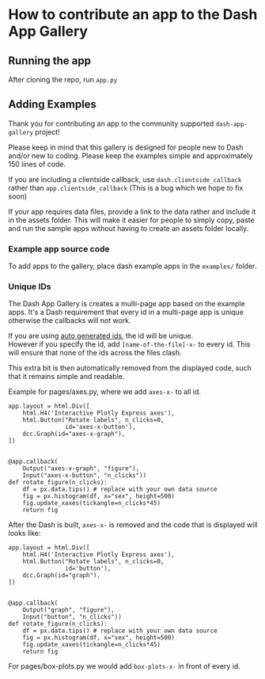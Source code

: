 # How to contribute an app to the Dash App Gallery 


## Running the app

After cloning the repo, run `app.py`



## Adding Examples

Thank you for contributing an app to the community supported `dash-app-gallery` project!


Please keep in mind that this gallery is designed for people new to Dash and/or new to coding. Please keep
the examples simple and approximately 150 lines of code.

If you are including a clientside callback, use `dash.clientside_callback` rather than `app.clientside_callback`
(This is a bug which we hope to fix soon)

If your app requires data files, provide a link to the data rather and include it in the assets folder.
This will make it easier for people to simply copy, paste and run the sample apps without having to create
an assets folder locally.


### Example app source code

To add apps to the gallery, place dash example apps in the `examples/` folder.

### Unique IDs

The Dash App Gallery is creates a multi-page app based on the example apps.  It's a Dash requirement that every
id in a multi-page app is unique otherwise the callbacks will not work.

If you are using [auto generated ids](https://dash.plotly.com/basic-callbacks#passing-components-into-callbacks-instead-of-ids), the id will be unique.  
However if you specify the id, add `[name-of-the-file]-x-` to every id. This will ensure that none of the ids across the files clash. 

This extra bit is then automatically removed from the displayed code, such that it remains simple and readable.

Example for pages/axes.py, where we add `axes-x-` to all id.
```
app.layout = html.Div([
    html.H4('Interactive Plotly Express axes'),
    html.Button("Rotate labels", n_clicks=0, 
                id='axes-x-button'),
    dcc.Graph(id="axes-x-graph"),
])


@app.callback(
    Output("axes-x-graph", "figure"), 
    Input("axes-x-button", "n_clicks"))
def rotate_figure(n_clicks):
    df = px.data.tips() # replace with your own data source
    fig = px.histogram(df, x="sex", height=500)
    fig.update_xaxes(tickangle=n_clicks*45)
    return fig
```
After the Dash is built, `axes-x-` is removed and the code that is displayed will looks like:
```
app.layout = html.Div([
    html.H4('Interactive Plotly Express axes'),
    html.Button("Rotate labels", n_clicks=0, 
                id='button'),
    dcc.Graph(id="graph"),
])


@app.callback(
    Output("graph", "figure"), 
    Input("button", "n_clicks"))
def rotate_figure(n_clicks):
    df = px.data.tips() # replace with your own data source
    fig = px.histogram(df, x="sex", height=500)
    fig.update_xaxes(tickangle=n_clicks*45)
    return fig
```

For pages/box-plots.py we  would add `box-plots-x-` in front of every id. 
